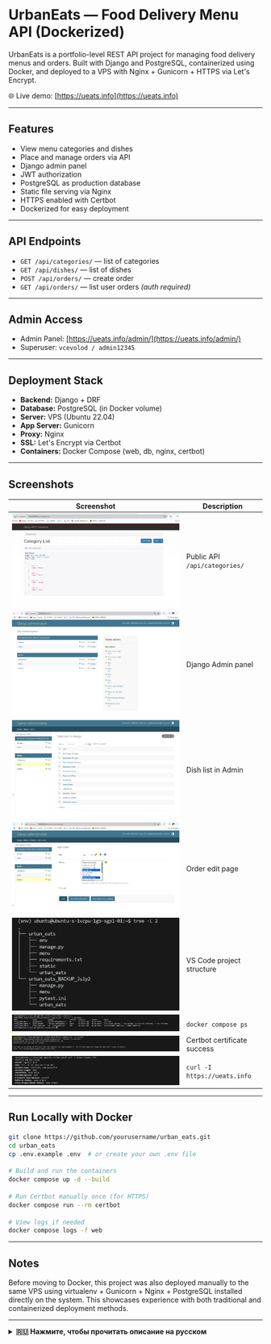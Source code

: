 # UrbanEats — Food Delivery Menu API (Dockerized)

UrbanEats is a portfolio-level REST API project for managing food delivery menus and orders. Built with Django and PostgreSQL, containerized using Docker, and deployed to a VPS with Nginx + Gunicorn + HTTPS via Let's Encrypt.

🌐 Live demo: [https://ueats.info](https://ueats.info)

---

## Features

- View menu categories and dishes
- Place and manage orders via API
- Django admin panel
- JWT authorization
- PostgreSQL as production database
- Static file serving via Nginx
- HTTPS enabled with Certbot
- Dockerized for easy deployment

---

## API Endpoints

- `GET /api/categories/` — list of categories
- `GET /api/dishes/` — list of dishes
- `POST /api/orders/` — create order
- `GET /api/orders/` — list user orders *(auth required)*

---

## Admin Access

- Admin Panel: [https://ueats.info/admin/](https://ueats.info/admin/)
- Superuser: `vcevolod / admin12345`

---

## Deployment Stack

- **Backend:** Django + DRF
- **Database:** PostgreSQL (in Docker volume)
- **Server:** VPS (Ubuntu 22.04)
- **App Server:** Gunicorn
- **Proxy:** Nginx
- **SSL:** Let's Encrypt via Certbot
- **Containers:** Docker Compose (web, db, nginx, certbot)

---

## Screenshots

| Screenshot | Description |
|-----------|-------------|
| ![2_api_categories](screenshots/2_api_categories.png) | Public API `/api/categories/` |
| ![3_admin_main](screenshots/3_admin_main.png) | Django Admin panel |
| ![4_admin_dishs](screenshots/4_admin_dishs.png) | Dish list in Admin |
| ![5_orders](screenshots/5_orders.png) | Order edit page |
| ![6_vs_code_structure](screenshots/6_vs_code_structure.png) | VS Code project structure |
| ![8_active_containers_list](screenshots/8_active_containers_list.png) | `docker compose ps` |
| ![9_certbot_success](screenshots/9_certbot_success.png) | Certbot certificate success |
| ![10_https_check_curl](screenshots/10_https_check_curl.png) | `curl -I https://ueats.info` |

---

## Run Locally with Docker

```bash
git clone https://github.com/yourusername/urban_eats.git
cd urban_eats
cp .env.example .env  # or create your own .env file

# Build and run the containers
docker compose up -d --build

# Run Certbot manually once (for HTTPS)
docker compose run --rm certbot

# View logs if needed
docker compose logs -f web
```

---

## Notes

Before moving to Docker, this project was also deployed manually to the same VPS using virtualenv + Gunicorn + Nginx + PostgreSQL installed directly on the system. This showcases experience with both traditional and containerized deployment methods.

---

<details>
<summary><strong>🇷🇺 Нажмите, чтобы прочитать описание на русском</strong></summary>

# UrbanEats — API Меню доставки еды (Docker + VPS)

**UrbanEats** — это полноценный API-проект с авторизацией, административной панелью и хранением заказов. Реализован на Django, использует PostgreSQL, упакован в Docker и развернут на удалённом сервере (VPS) с поддержкой HTTPS.

🌐 Демо: [https://ueats.info](https://ueats.info)

---

## Функциональность

- Просмотр меню и категорий
- Создание заказов через API
- Авторизация по токену
- Панель администратора Django
- Продвинутая база — PostgreSQL
- Docker и `docker-compose`
- Nginx + Gunicorn
- HTTPS (Let's Encrypt Certbot)

---

## Примеры API

- `GET /api/categories/` — список категорий
- `GET /api/dishes/` — список блюд
- `POST /api/orders/` — создать заказ
- `GET /api/orders/` — список заказов пользователя (требует авторизации)

---

## Доступ в админку

- URL: [https://ueats.info/admin/](https://ueats.info/admin/)
- Пользователь: `vcevolod / admin12345`

---

## Технологический стек

- **Язык:** Python + Django REST Framework
- **БД:** PostgreSQL (в Docker-томе)
- **Сервер:** VPS (Ubuntu)
- **Gunicorn + Nginx**
- **HTTPS:** Certbot / Let's Encrypt
- **Dockerized:** через Docker Compose

---

## Скриншоты

(см. английскую версию выше)

---

## Запуск локально (Docker)

```bash
git clone https://github.com/yourusername/urban_eats.git
cd urban_eats
cp .env.example .env

docker compose up -d --build
docker compose run --rm certbot
```

---

## Дополнительно

До перехода на Docker, этот проект был развёрнут вручную на том же VPS: установка Python, PostgreSQL, настройка Gunicorn + Nginx + systemd. Это показывает владение как ручным, так и контейнерным деплоем.

</details>